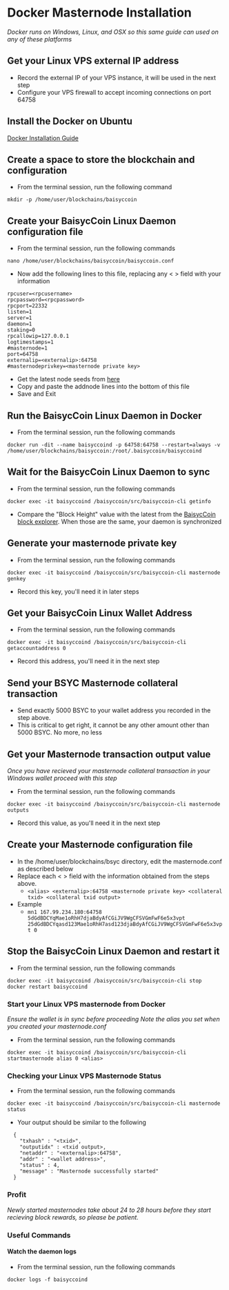 # Docker Masternode Installation
*Docker runs on Windows, Linux, and OSX so this same guide can used on any of these platforms*

## Get your Linux VPS external IP address

  * Record the external IP of your VPS instance, it will be used in the next step
  * Configure your VPS firewall to accept incoming connections on port 64758

## Install the Docker on Ubuntu

[Docker Installation Guide](https://docs.docker.com/install/linux/docker-ce/ubuntu/)

## Create a space to store the blockchain and configuration

  * From the terminal session, run the following command
  ```
  mkdir -p /home/user/blockchains/baisyccoin
  ```
## Create your BaisycCoin Linux Daemon configuration file

* From the terminal session, run the following commands
```
nano /home/user/blockchains/baisyccoin/baisyccoin.conf
```

* Now add the following lines to this file, replacing any < > field with your information
```
rpcuser=<rpcusername>
rpcpassword=<rpcpassword>
rpcport=22332
listen=1
server=1
daemon=1
staking=0
rpcallowip=127.0.0.1
logtimestamps=1
#masternode=1
port=64758
externalip=<externalip>:64758
#masternodeprivkey=<masternode private key>
```

* Get the latest node seeds from [here](https://github.com/bsycum-network/seeds/blob/master/README.md)
* Copy and paste the addnode lines into the bottom of this file
* Save and Exit

## Run the BaisycCoin Linux Daemon in Docker

* From the terminal session, run the following commands
```
docker run -dit --name baisyccoind -p 64758:64758 --restart=always -v /home/user/blockchains/baisyccoin:/root/.baisyccoin/baisyccoind
```

## Wait for the BaisycCoin Linux Daemon to sync

* From the terminal session, run the following commands
```
docker exec -it baisyccoind /baisyccoin/src/baisyccoin-cli getinfo
```
* Compare the "Block Height" value with the latest from the [BaisycCoin block explorer](https://explorer.baisyccoin/). When those are the same, your daemon is synchronized 

## Generate your masternode private key

* From the terminal session, run the following commands
```
docker exec -it baisyccoind /baisyccoin/src/baisyccoin-cli masternode genkey
```
* Record this key, you'll need it in later steps

## Get your BaisycCoin Linux Wallet Address

  * From the terminal session, run the following commands
  ```
  docker exec -it baisyccoind /baisyccoin/src/baisyccoin-cli getaccountaddress 0
  ```
  * Record this address, you'll need it in the next step
  
## Send your BSYC Masternode collateral transaction

  * Send exactly 5000 BSYC to your wallet address you recorded in the step above.
  * This is critical to get right, it cannot be any other amount other than 5000 BSYC. No more, no less

## Get your Masternode transaction output value
*Once you have recieved your masternode collateral transaction in your Windows wallet proceed with this step*

  * From the terminal session, run the following commands
  ```
  docker exec -it baisyccoind /baisyccoin/src/baisyccoin-cli masternode outputs
  ```
  * Record this value, as you'll need it in the next step

## Create your Masternode configuration file

  * In the /home/user/blockchains/bsyc directory, edit the masternode.conf as described below
  * Replace each < > field with the information obtained from the steps above.
    * ```<alias> <externalip>:64758 <masternode private key> <collateral txid> <collateral txid output>```
  * Example
    * ```mn1 167.99.234.180:64758 5dGdBDCYqMae1oRhH7djaBdyAfCGiJV9WgCFSVGmFwF6e5x3vpt 25dGdBDCYqasd123Mae1oRhH7asd123djaBdyAfCGiJV9WgCFSVGmFwF6e5x3vpt 0```
    
## Stop the BaisycCoin Linux Daemon and restart it

* From the terminal session, run the following commands
```
docker exec -it baisyccoind /baisyccoin/src/baisyccoin-cli stop
docker restart baisyccoind
```

### Start your Linux VPS masternode from Docker
*Ensure the wallet is in sync before proceeding*
*Note the alias you set when you created your masternode.conf*

  * From the terminal session, run the following commands
  ```
  docker exec -it baisyccoind /baisyccoin/src/baisyccoin-cli startmasternode alias 0 <alias>
  ```

### Checking your Linux VPS Masternode Status

  * From the terminal session, run the following commands
  ```
  docker exec -it baisyccoind /baisyccoin/src/baisyccoin-cli masternode status
  ```
  * Your output should be similar to the following
```
  {
    "txhash" : "<txid>",
    "outputidx" : <txid output>,
    "netaddr" : "<externalip>:64758",
    "addr" : "<wallet address>",
    "status" : 4,
    "message" : "Masternode successfully started"
  }
```

### Profit
*Newly started masternodes take about 24 to 28 hours before they start recieving block rewards, so please be patient.*

### Useful Commands

#### Watch the daemon logs

  * From the terminal session, run the following commands
  ```
  docker logs -f baisyccoind
  ```



